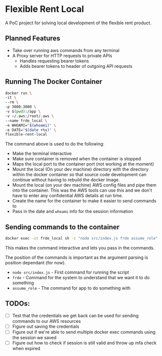 # Flexible Rent Local

A PoC project for solving local development of the flexible rent product.

## Planned Features
- Take over running aws commands from any terminal
- A Proxy server for HTTP requests to private APIs
  - Handles requesting bearer tokens
  - Adds bearer tokens to header of outgoing API requests

## Running The Docker Container

```bash
docker run \
-it \
--rm \
-p 3000:3000 \
-v $(pwd):/app \
-v ~/.aws:/root/.aws \
--name frde_local \
-e WHOAMI="$(whoami)" \
-e DATE="$(date +%s)" \
flexible-rent-local
```

The command above is used to do the following:
- Make the terminal interactive
- Make sure container is removed when the container is stopped
- Maps the local port to the container port (not working at the moment)
- Mount the local (On your dev machine) directory with the directory within the docker container so that source code development can continue without having to rebuild the docker image.
- Mount the local (on your dev machine) AWS config files and pipe them into the container. This was the AWS tools can use this and we don't have to enter any confidential AWS details at run time.
- Create the name for the container to make it easier to send commands to
- Pass in the date and `whoami` info for the session information

## Sending commands to the container

```bash
docker exec -it frde_local sh -c "node src/index.js frde assume_role"
```

This makes the command interactive and lets you pass in the commands.

The position of the commands is important as the argument parsing is position dependant (for now). 

- `node src/index.js` - First command for running the script
- `frde` - Command for the system to understand that we want it to do something
- `assume_role` - The command for app to do something with

## TODOs:
- [ ] Test that the credentials we get back can be used for sending commands to our AWS resources
- [ ] Figure out saving the credentials
- [ ] Figure out if we're able to send multiple docker exec commands using the session we saved
- [ ] Figure out how to check if session is still valid and throw up mfa check when expired